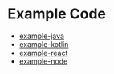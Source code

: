 # Example Code 

- [example-java](./example-java/README.md)
- [example-kotlin](./example-kotlin/README.md)
- [example-react](./example-react/README.md)
- [example-node](./example-node/README.md)